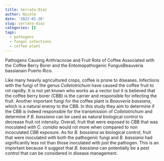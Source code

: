 ```yaml
---
title: Serrato-Diaz
author: Nicole
date: '2022-01-26'
slug: serrato-diaz
categories: []
tags:
  - pathogens
  - fungal infections
  - coffee plant
---
```


Pathogens Causing Anthracnose and Fruit Rots of Coffee Associated with
the Coffee Berry Borer and the Entomopathogenic FungusBeauveria 
bassianain Puerto Rico.

Like many heavily agricultured crops, coffee is prone to diseases. 
Infections with the fungi of the genus *Colletotrichum* have caused the
coffee fruit to rot rapidly. It is not yet known who works as a vector 
but it is believed that the coffee berry borer (CBB) is the carrier and
responsible for infecting the fruit. Another important fungi for the 
coffee plant is *Beauveria bassiana*, which is a natural enemy to the 
CBB. In this study they aim to determine if the CBB is indeed 
responsible for the transmission of *Colletotrichum* and determine if 
*B. bassiana* can be used as natural biological control to decrease 
fruit rot intensity. Overall, fruit that were exposed to CBB that was 
inoculated with *C. conidia* would rot more when compared to non 
incoculated CBB exposure. As for *B. bassiana* as biological control, 
fruit that were inoculated with both the pathogenic fungi and *B. 
bassiana* had significantly less rot than those inoculated with just 
the pathogen. This is an important because it suggest that *B. 
bassiana* can potentially be a pest control that can be considered in 
disease management.